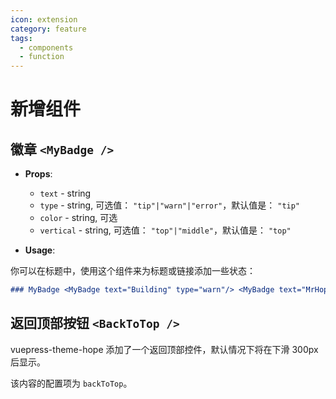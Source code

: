 ```yaml
---
icon: extension
category: feature
tags:
  - components
  - function
---
```


# 新增组件

## 徽章 `<MyBadge />`

- **Props**:

  - `text` - string
  - `type` - string, 可选值： `"tip"|"warn"|"error"`，默认值是： `"tip"`
  - `color` - string, 可选
  - `vertical` - string, 可选值： `"top"|"middle"`，默认值是： `"top"`

- **Usage**:

你可以在标题中，使用这个组件来为标题或链接添加一些状态：

```md
### MyBadge <MyBadge text="Building" type="warn"/> <MyBadge text="MrHope" color="grey" />
```

## 返回顶部按钮 `<BackToTop />` <MyBadge text="支持页面配置" />

vuepress-theme-hope 添加了一个返回顶部控件，默认情况下将在下滑 300px 后显示。

该内容的配置项为 `backToTop`。

